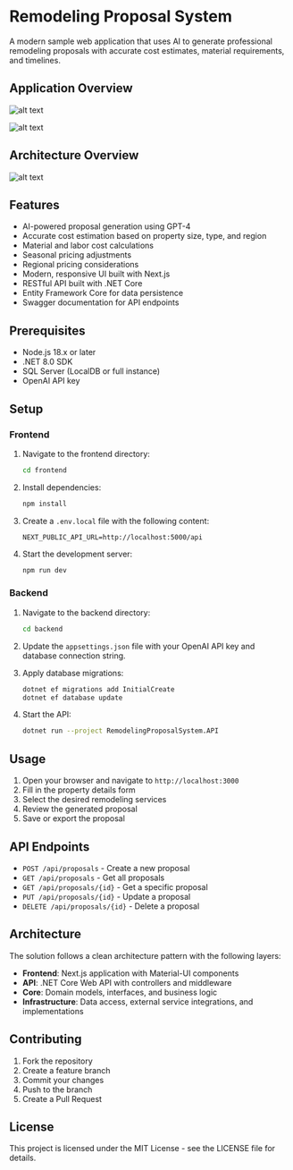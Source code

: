 # Remodeling Proposal System

A modern sample web application that uses AI to generate professional remodeling proposals with accurate cost estimates, material requirements, and timelines.


## Application Overview
![alt text](doc/lsp_landing.JPG)

![alt text](doc/lsp_prop_detail.JPG)


## Architecture Overview

![alt text](doc/lsp_arch_overview.JPG)


## Features

- AI-powered proposal generation using GPT-4
- Accurate cost estimation based on property size, type, and region
- Material and labor cost calculations
- Seasonal pricing adjustments
- Regional pricing considerations
- Modern, responsive UI built with Next.js
- RESTful API built with .NET Core
- Entity Framework Core for data persistence
- Swagger documentation for API endpoints

## Prerequisites

- Node.js 18.x or later
- .NET 8.0 SDK
- SQL Server (LocalDB or full instance)
- OpenAI API key

## Setup

### Frontend

1. Navigate to the frontend directory:
   ```bash
   cd frontend
   ```

2. Install dependencies:
   ```bash
   npm install
   ```

3. Create a `.env.local` file with the following content:
   ```
   NEXT_PUBLIC_API_URL=http://localhost:5000/api
   ```

4. Start the development server:
   ```bash
   npm run dev
   ```

### Backend

1. Navigate to the backend directory:
   ```bash
   cd backend
   ```

2. Update the `appsettings.json` file with your OpenAI API key and database connection string.

3. Apply database migrations:
   ```bash
   dotnet ef migrations add InitialCreate
   dotnet ef database update
   ```

4. Start the API:
   ```bash
   dotnet run --project RemodelingProposalSystem.API
   ```

## Usage

1. Open your browser and navigate to `http://localhost:3000`
2. Fill in the property details form
3. Select the desired remodeling services
4. Review the generated proposal
5. Save or export the proposal

## API Endpoints

- `POST /api/proposals` - Create a new proposal
- `GET /api/proposals` - Get all proposals
- `GET /api/proposals/{id}` - Get a specific proposal
- `PUT /api/proposals/{id}` - Update a proposal
- `DELETE /api/proposals/{id}` - Delete a proposal

## Architecture

The solution follows a clean architecture pattern with the following layers:

- **Frontend**: Next.js application with Material-UI components
- **API**: .NET Core Web API with controllers and middleware
- **Core**: Domain models, interfaces, and business logic
- **Infrastructure**: Data access, external service integrations, and implementations

## Contributing

1. Fork the repository
2. Create a feature branch
3. Commit your changes
4. Push to the branch
5. Create a Pull Request

## License

This project is licensed under the MIT License - see the LICENSE file for details. 
